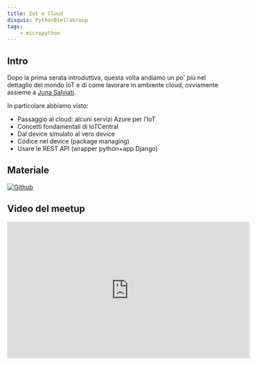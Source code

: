 ```yaml
---
title: Iot e Cloud
disquis: PythonBiellaGroup
tags:
    - micropython
---
```


## Intro

Dopo la prima serata introduttiva, questa volta andiamo un po' più nel dettaglio del mondo IoT e di come lavorare in ambiente cloud, ovviamente assieme a [Juna Salviati](https://www.linkedin.com/in/junasalviati/).

In particolare abbiamo visto:

* Passaggio al cloud: alcuni servizi Azure per l’IoT
* Concetti fondamentali di IoTCentral
* Dal device simulato al vero device
* Codice nel device (package managing)
* Usare le REST API (wrapper python+app Django)

## Materiale

[![Github](https://img.shields.io/badge/GitHub-181717.svg?style=for-the-badge&logo=GitHub&logoColor=white)](https://github.com/PythonBiellaGroup/MaterialeSerate/blob/master/MicroPython/MicroPython%2002%20-%20MicroPython%20%26%20Iot%20in%20cloud.pdf)

## Video del meetup
<iframe width="560" height="315" src="https://www.youtube.com/embed/Wl8B68yez_4?si=-ibTF3S_1QWD68qZ" title="YouTube video player" frameborder="0" allow="accelerometer; autoplay; clipboard-write; encrypted-media; gyroscope; picture-in-picture; web-share" allowfullscreen></iframe>